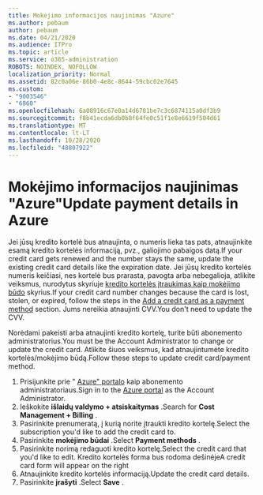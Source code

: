 ```yaml
---
title: Mokėjimo informacijos naujinimas "Azure"
ms.author: pebaum
author: pebaum
ms.date: 04/21/2020
ms.audience: ITPro
ms.topic: article
ms.service: o365-administration
ROBOTS: NOINDEX, NOFOLLOW
localization_priority: Normal
ms.assetid: 82c0a06e-86b0-4e8c-8644-59cbc02e7645
ms.custom:
- "9003546"
- "6860"
ms.openlocfilehash: 6a08916c67e0a14d6781be7c3c6874115a0df3b9
ms.sourcegitcommit: f8b41ecda6db0b8f64fe0c51f1e8e6619f504d61
ms.translationtype: MT
ms.contentlocale: lt-LT
ms.lasthandoff: 10/28/2020
ms.locfileid: "48807922"
---
```

# <a name="update-payment-details-in-azure"></a><span data-ttu-id="0f2dd-102">Mokėjimo informacijos naujinimas "Azure"</span><span class="sxs-lookup"><span data-stu-id="0f2dd-102">Update payment details in Azure</span></span>

<span data-ttu-id="0f2dd-103">Jei jūsų kredito kortelė bus atnaujinta, o numeris lieka tas pats, atnaujinkite esamą kredito kortelės informaciją, pvz., galiojimo pabaigos datą.</span><span class="sxs-lookup"><span data-stu-id="0f2dd-103">If your credit card gets renewed and the number stays the same, update the existing credit card details like the expiration date.</span></span> <span data-ttu-id="0f2dd-104">Jei jūsų kredito kortelės numeris keičiasi, nes kortelė bus prarasta, pavogta arba nebegalioja, atlikite veiksmus, nurodytus skyriuje [kredito kortelės įtraukimas kaip mokėjimo būdo](https://docs.microsoft.com/azure/cost-management-billing/manage/change-credit-card?WT.mc_id=Portal-Microsoft_Azure_Support#addcard) skyrius.</span><span class="sxs-lookup"><span data-stu-id="0f2dd-104">If your credit card number changes because the card is lost, stolen, or expired, follow the steps in the [Add a credit card as a payment method](https://docs.microsoft.com/azure/cost-management-billing/manage/change-credit-card?WT.mc_id=Portal-Microsoft_Azure_Support#addcard) section.</span></span> <span data-ttu-id="0f2dd-105">Jums nereikia atnaujinti CVV.</span><span class="sxs-lookup"><span data-stu-id="0f2dd-105">You don't need to update the CVV.</span></span>

<span data-ttu-id="0f2dd-106">Norėdami pakeisti arba atnaujinti kredito kortelę, turite būti abonemento administratorius.</span><span class="sxs-lookup"><span data-stu-id="0f2dd-106">You must be the Account Administrator to change or update the credit card.</span></span> <span data-ttu-id="0f2dd-107">Atlikite šiuos veiksmus, kad atnaujintumėte kredito kortelės/mokėjimo būdą.</span><span class="sxs-lookup"><span data-stu-id="0f2dd-107">Follow these steps to update credit card/payment method.</span></span>

1. <span data-ttu-id="0f2dd-108">Prisijunkite prie " [Azure" portalo](https://portal.azure.com/) kaip abonemento administratoriaus.</span><span class="sxs-lookup"><span data-stu-id="0f2dd-108">Sign in to the [Azure portal](https://portal.azure.com/) as the Account Administrator.</span></span>
2. <span data-ttu-id="0f2dd-109">Ieškokite **išlaidų valdymo + atsiskaitymas** .</span><span class="sxs-lookup"><span data-stu-id="0f2dd-109">Search for **Cost Management + Billing** .</span></span>
3. <span data-ttu-id="0f2dd-110">Pasirinkite prenumeratą, į kurią norite įtraukti kredito kortelę.</span><span class="sxs-lookup"><span data-stu-id="0f2dd-110">Select the subscription you'd like to add the credit card to.</span></span>
4. <span data-ttu-id="0f2dd-111">Pasirinkite **mokėjimo būdai** .</span><span class="sxs-lookup"><span data-stu-id="0f2dd-111">Select **Payment methods** .</span></span>
5. <span data-ttu-id="0f2dd-112">Pasirinkite norimą redaguoti kredito kortelę.</span><span class="sxs-lookup"><span data-stu-id="0f2dd-112">Select the credit card that you'd like to edit.</span></span> <span data-ttu-id="0f2dd-113">Kredito kortelės forma bus rodoma dešinėje</span><span class="sxs-lookup"><span data-stu-id="0f2dd-113">A credit card form will appear on the right</span></span>
6. <span data-ttu-id="0f2dd-114">Atnaujinkite kredito kortelės informaciją.</span><span class="sxs-lookup"><span data-stu-id="0f2dd-114">Update the credit card details.</span></span>
7. <span data-ttu-id="0f2dd-115">Pasirinkite **įrašyti** .</span><span class="sxs-lookup"><span data-stu-id="0f2dd-115">Select **Save** .</span></span>
